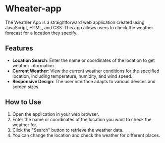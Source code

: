 # Wheater-app

The Weather App is a straightforward web application created using JavaScript, HTML, and CSS. This app allows users to check the weather forecast for a location they specify.

## Features

- **Location Search**: Enter the name or coordinates of the location to get weather information.
- **Current Weather**: View the current weather conditions for the specified location, including temperature, humidity, and wind speed.
- **Responsive Design**: The user interface adapts to various devices and screen sizes.

## How to Use

1. Open the application in your web browser.
2. Enter the name or coordinates of the location you want to check the weather for.
3. Click the "Search" button to retrieve the weather data.
5. You can change the location and check the weather for different places.
